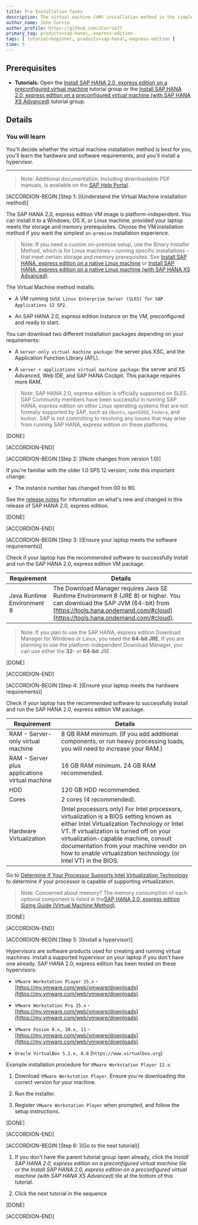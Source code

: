```yaml
---
title: Pre-Installation Tasks
description: The virtual machine (VM) installation method is the simplest SAP HANA 2.0, express edition on-premise installation method for compatible Windows, OS X, and Linux laptops. Perform these pre-installation tasks first, before you register.
author_name: John Currie
author_profile: https://github.com/JCurrie27
primary_tag: products>sap-hana\,-express-edition
tags: [ tutorial>beginner, products>sap-hana\,-express-edition ]
time: 5
---
```


<!-- loio6d73440459d4476c8f21bb852d7f36a4 -->

## Prerequisites
 - **Tutorials:**  Open the [Install SAP HANA 2.0, express edition on a preconfigured virtual machine](https://developers.sap.com/group.hxe-install-vm.html) tutorial group or the [Install SAP HANA 2.0, express edition on a preconfigured virtual machine (with SAP HANA XS Advanced)](https://developers.sap.com/group.hxe-install-vm.html) tutorial group.

## Details
### You will learn
You'll decide whether the virtual machine installation method is best for you, you'll learn the hardware and software requirements, and you'll install a hypervisor.

---

> Note:
> Additional documentation, including downloadable PDF manuals, is available on the [SAP Help Portal](https://help.sap.com/viewer/p/SAP_HANA,_EXPRESS_EDITION).
>
>

[ACCORDION-BEGIN [Step 1: ](Understand the Virtual Machine installation method)]

The SAP HANA 2.0, express edition VM image is platform-independent. You can install it to a Windows, OS X, or Linux machine, provided your laptop meets the storage and memory prerequisites. Choose the VM installation method if you want the simplest `on-premise` installation experience.

> Note:
> If you need a custom on-premise setup, use the Binary Installer Method, which is for Linux machines – running specific installations – that meet certain storage and memory prerequisites. See [Install SAP HANA, express edition on a native Linux machine](https://developers.sap.com/group.hxe-install-binary.html) or [Install SAP HANA, express edition on a native Linux machine (with SAP HANA XS Advanced)](https://developers.sap.com/group.hxe-install-binary-xsa.html).
>
>

The Virtual Machine method installs:

-   A VM running `SUSE Linux Enterprise Server (SLES) for SAP Applications 12 SP2`.

-   An SAP HANA 2.0, express edition instance on the VM, preconfigured and ready to start.


You can download two different installation packages depending on your requirements:

-   A `server-only virtual machine package`: the server plus XSC, and the Application Function Library (AFL).

-   A `server + applications virtual machine package`: the server and XS Advanced, Web IDE, and SAP HANA Cockpit. This package requires more RAM.


> Note:
> SAP HANA 2.0, express edition is officially supported on SLES. SAP Community members have been successful in running SAP HANA, express edition on other Linux operating systems that are not formally supported by SAP, such as `Ubuntu`, `openSUSE`, `Fedora`, and `RedHat`. SAP is not committing to resolving any issues that may arise from running SAP HANA, express edition on these platforms.
>
>

[DONE]

[ACCORDION-END]

[ACCORDION-BEGIN [Step 2: ](Note changes from version 1.0)]

If you're familiar with the older 1.0 SPS 12 version, note this important change:

-   The instance number has changed from 00 to 90.


See the [release notes](https://developers.sap.com/topics/hana.resources.html#releaseNotes) for information on what's new and changed in this release of SAP HANA 2.0, express edition.

[DONE]

[ACCORDION-END]

[ACCORDION-BEGIN [Step 3: ](Ensure your laptop meets the software requirements)]

Check if your laptop has the recommended software to successfully install and run the SAP HANA 2.0, express edition VM package.

|Requirement|Details|
|-----------|-------|
|Java Runtime Environment 8|The Download Manager requires Java SE Runtime Environment 8 (JRE 8) or higher. You can download the SAP JVM (64-bit) from [https://tools.hana.ondemand.com/#cloud](https://tools.hana.ondemand.com/#cloud).|

> Note:
> If you plan to use the SAP HANA, express edition Download Manager for Windows or Linux, you need the **64-bit JRE**. If you are planning to use the platform-independent Download Manager, you can use either the **32-** or **64-bit** JRE.
>
>

[DONE]

[ACCORDION-END]

[ACCORDION-BEGIN [Step 4: ](Ensure your laptop meets the hardware requirements)]

Check if your laptop has the recommended software to successfully install and run the SAP HANA 2.0, express edition VM package.

|Requirement|Details|
|-----------|-------|
|RAM - Server-only virtual machine|8 GB RAM minimum. (If you add additional components, or run heavy processing loads, you will need to increase your RAM.)|
|RAM - Server plus applications virtual machine|16 GB RAM minimum. 24 GB RAM recommended.|
|HDD|120 GB HDD recommended.|
|Cores|2 cores (4 recommended).|
|Hardware Virtualization|(Intel processors only) For Intel processors, virtualization is a BIOS setting known as either Intel Virtualization Technology or Intel VT. If virtualization is turned off on your virtualization-capable machine, consult documentation from your machine vendor on how to enable virtualization technology (or Intel VT) in the BIOS.|

Go to [Determine If Your Processor Supports Intel Virtualization Technology](https://www.intel.com/content/www/us/en/support/articles/000005486/processors.html) to determine if your processor is capable of supporting virtualization.

> Note:
> Concerned about memory? The memory consumption of each optional component is listed in the[SAP HANA 2.0, express edition Sizing Guide (Virtual Machine Method)](https://help.sap.com/viewer/DRAFT/9e4243e92f244537b2164a57a405a9fd/latest/en-US).
>
>

[DONE]

[ACCORDION-END]

[ACCORDION-BEGIN [Step 5: ](Install a hypervisor)]

Hypervisors are software products used for creating and running virtual machines. Install a supported hypervisor on your laptop if you don't have one already. SAP HANA 2.0, express edition has been tested on these hypervisors:

-   `VMware Workstation Player 15.x` - [https://my.vmware.com/web/vmware/downloads](https://my.vmware.com/web/vmware/downloads)

-   `VMware Workstation Pro 15.x` - [https://my.vmware.com/web/vmware/downloads](https://my.vmware.com/web/vmware/downloads)

-   `VMware Fusion 8.x, 10.x, 11` - [https://my.vmware.com/web/vmware/downloads](https://my.vmware.com/web/vmware/downloads)
-   `Oracle VirtualBox 5.2.x, 6.0` (`https://www.virtualbox.org`)

Example installation procedure for `VMware Workstation Player 12.x`:

1.  Download `VMware Workstation Player`. Ensure you're downloading the correct version for your machine.

2.  Run the installer.

3.  Register `VMware Workstation Player` when prompted, and follow the setup instructions.


[DONE]

[ACCORDION-END]

[ACCORDION-BEGIN [Step 6: ](Go to the next tutorial)]

1.   If you don't have the parent tutorial group open already, click the *Install SAP HANA 2.0, express edition on a preconfigured virtual machine* tile or the *Install SAP HANA 2.0, express edition on a preconfigured virtual machine (with SAP HANA XS Advanced)* tile at the bottom of this tutorial.

2.   Click the next tutorial in the sequence

[DONE]

[ACCORDION-END]
